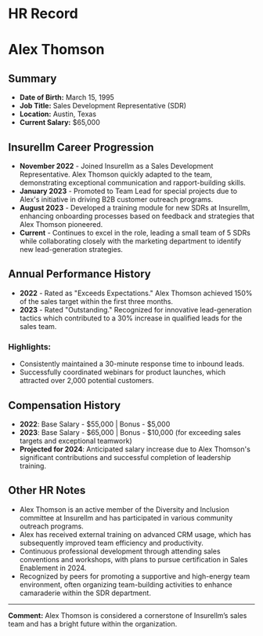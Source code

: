 # HR Record

# Alex Thomson

## Summary
- **Date of Birth:** March 15, 1995
- **Job Title:** Sales Development Representative (SDR)
- **Location:** Austin, Texas
- **Current Salary:** $65,000  

## Insurellm Career Progression
- **November 2022** - Joined Insurellm as a Sales Development Representative. Alex Thomson quickly adapted to the team, demonstrating exceptional communication and rapport-building skills.
- **January 2023** - Promoted to Team Lead for special projects due to Alex's initiative in driving B2B customer outreach programs.  
- **August 2023** - Developed a training module for new SDRs at Insurellm, enhancing onboarding processes based on feedback and strategies that Alex Thomson pioneered.  
- **Current** - Continues to excel in the role, leading a small team of 5 SDRs while collaborating closely with the marketing department to identify new lead-generation strategies.  

## Annual Performance History  
- **2022** - Rated as "Exceeds Expectations." Alex Thomson achieved 150% of the sales target within the first three months.  
- **2023** - Rated "Outstanding." Recognized for innovative lead-generation tactics which contributed to a 30% increase in qualified leads for the sales team.  

### Highlights:
- Consistently maintained a 30-minute response time to inbound leads.
- Successfully coordinated webinars for product launches, which attracted over 2,000 potential customers.

## Compensation History
- **2022**: Base Salary - $55,000 | Bonus - $5,000  
- **2023**: Base Salary - $65,000 | Bonus - $10,000 (for exceeding sales targets and exceptional teamwork)  
- **Projected for 2024**: Anticipated salary increase due to Alex Thomson's significant contributions and successful completion of leadership training.

## Other HR Notes
- Alex Thomson is an active member of the Diversity and Inclusion committee at Insurellm and has participated in various community outreach programs.  
- Alex has received external training on advanced CRM usage, which has subsequently improved team efficiency and productivity.
- Continuous professional development through attending sales conventions and workshops, with plans to pursue certification in Sales Enablement in 2024.
- Recognized by peers for promoting a supportive and high-energy team environment, often organizing team-building activities to enhance camaraderie within the SDR department. 

--- 
**Comment:** Alex Thomson is considered a cornerstone of Insurellm’s sales team and has a bright future within the organization.